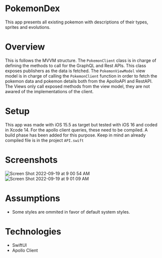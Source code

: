 # PokemonDex
This app presents all existing pokemon with descriptions of their types, sprites and evolutions.

# Overview
This is follows the MVVM structure. The `PokemonClient` class is in charge of defining the methods to call for the GraphQL and Rest APIs. This class exposes publishers as the data is fetched.
The `PokemonViewModel` view model is in charge of calling the `PokemonClient` function in order to fetch the pokemon data and pokemon details both from the ApolloAPI and RestAPI.
The Views only call exposed methods from the view model, they are not awared of the implementations of the client.

# Setup
This app was made with iOS 15.5 as target but tested with iOS 16 and coded in Xcode 14. For the apollo client queries, these need to be compiled. A build phase has been added for this purpose. Keep in mind an already compiled file is in the project `API.swift`

# Screenshots
![Screen Shot 2022-09-19 at 9 00 54 AM](https://user-images.githubusercontent.com/16145739/191035368-ca384962-9fec-40b8-9f40-9efab8213a27.png)
![Screen Shot 2022-09-19 at 9 01 09 AM](https://user-images.githubusercontent.com/16145739/191035438-0e5d98ca-78aa-4796-b714-f6bf11d7ddfe.png)

# Assumptions
- Some styles are ommited in favor of default system styles.

# Technologies
- SwiftUI
- Apollo Client

